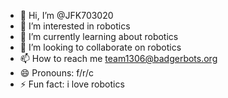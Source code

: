 - 👋 Hi, I’m @JFK703020
- 👀 I’m interested in robotics
- 🌱 I’m currently learning about robotics
- 💞️ I’m looking to collaborate on robotics
- 📫 How to reach me team1306@badgerbots.org
- 😄 Pronouns: f/r/c
- ⚡ Fun fact: i love robotics

<!---
JFK703020/JFK703020 is a ✨ special ✨ repository because its `README.md` (this file) appears on your GitHub profile.
You can click the Preview link to take a look at your changes.
--->
